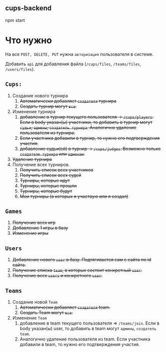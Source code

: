 ## cups-backend
npm start

# Что нужно
На все `POST, DELETE, PUT` нужна `авторизация` пользователя в системе.

Добавить `api` для добавления файла (`/cups/files`, `/teams/files`, `/users/files`).

## `Cups:`
1. Создание нового турнира
   1) ~~Автоматически добавляет `создателя` турнира~~
   2) ~~Создать турнир могут `все`.~~
2. Изменение турнира
   1) ~~добавление в турнир текущего пользователя -> `/cups/players`. Если в body 
   указан(ы) участники, то добавить в турнир могут `судьи`, `админы`, `создатель турнира`.
   Аналогично удаление пользователя из турнира.~~
   2) ~~Если участника добавили в турнир, то нужно его подтверждения участия.~~
   3) ~~добавление судьи(ей) в турнир -> `/cups/judges`. Возможно только `создателю турнира`
   или `админам`.~~
3. ~~Удаление турнира~~
4. Получение всех турниров.
    1) ~~Получить список всех участников~~
    2) ~~Получить список всех судей~~
    3) ~~Турниры, которые идут~~
    4) ~~Турниры, которые прошли~~
    5) ~~Турниры, которые будут~~
    6) ~~Мои турниры (в которых я участвую или я создал)~~

## `Games`
1. ~~Получение всех игр~~
2. ~~Добавление 1 игры в базу~~
3. ~~Изменение игры~~

## `Users`
1. ~~Добавление нового `user` в базу. Подтягивается сам с сайта по id сайта.~~
2. ~~Получение списка `team`, в которых состоит конкретный `user`.~~
3. ~~Получение всех `users` и конкретного `user`.~~

## `Teams`
1. Создание новой `Team`
    1) ~~Автоматически добавляет `создателя` team.~~
    2) ~~Создать Team могут `все`.~~
2. Изменение `Team`
    1) добавление в team текущего пользователя => `/teams/join`. Если в body 
   указан(ы) user, то добавить в team могут `админы`, `создатель team`.
    2) Аналогично удаление пользователя из team. Если участника добавили в team,
   то нужно его подтверждения участия.